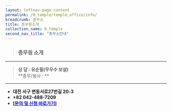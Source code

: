 ```yaml
---
layout: leftnav-page-content
permalink: /0_temple/temple_office/info/
breadcrumb: 종무소
title: 종무원소개
collection_name: 0_temple
second_nav_title: "종무소안내"
---
```


> ### **종무원 소개**

---

> **상    담 : 유순필(무우수 보살)** <br>
> **종무/봉사 : ** 

---

* **대전 서구 변동서로27번길 20-3**<br>
* **+82 042-488-7209**
* **[[<span style="color:blue">문의 및 신청 바로가기</span>] ](/1_0_templeNews/questions/)**

